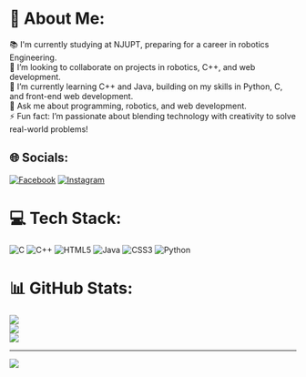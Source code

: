 # 💫 About Me:
📚 I'm currently studying at NJUPT, preparing for a career in robotics Engineering.<br>🤝 I’m looking to collaborate on projects in robotics, C++, and web development.<br>🌱 I’m currently learning C++ and Java, building on my skills in Python, C, and front-end web development.<br>💬 Ask me about programming, robotics, and web development.<br>⚡ Fun fact: I’m passionate about blending technology with creativity to solve real-world problems!<br>


## 🌐 Socials:
[![Facebook](https://img.shields.io/badge/Facebook-%231877F2.svg?logo=Facebook&logoColor=white)](https://facebook.com/MohiOnirban) [![Instagram](https://img.shields.io/badge/Instagram-%23E4405F.svg?logo=Instagram&logoColor=white)](https://instagram.com/mohionirban) 

# 💻 Tech Stack:
![C](https://img.shields.io/badge/c-%2300599C.svg?style=for-the-badge&logo=c&logoColor=white) ![C++](https://img.shields.io/badge/c++-%2300599C.svg?style=for-the-badge&logo=c%2B%2B&logoColor=white) ![HTML5](https://img.shields.io/badge/html5-%23E34F26.svg?style=for-the-badge&logo=html5&logoColor=white) ![Java](https://img.shields.io/badge/java-%23ED8B00.svg?style=for-the-badge&logo=openjdk&logoColor=white) ![CSS3](https://img.shields.io/badge/css3-%231572B6.svg?style=for-the-badge&logo=css3&logoColor=white) ![Python](https://img.shields.io/badge/python-3670A0?style=for-the-badge&logo=python&logoColor=ffdd54)
# 📊 GitHub Stats:
![](https://github-readme-stats.vercel.app/api?username=MohiOnirban&theme=dark&hide_border=false&include_all_commits=false&count_private=false)<br/>
![](https://github-readme-streak-stats.herokuapp.com/?user=MohiOnirban&theme=dark&hide_border=false)<br/>
![](https://github-readme-stats.vercel.app/api/top-langs/?username=MohiOnirban&theme=dark&hide_border=false&include_all_commits=false&count_private=false&layout=compact)

---
[![](https://visitcount.itsvg.in/api?id=MohiOnirban&icon=0&color=0)](https://visitcount.itsvg.in)

<!-- Proudly created with GPRM ( https://gprm.itsvg.in ) -->
